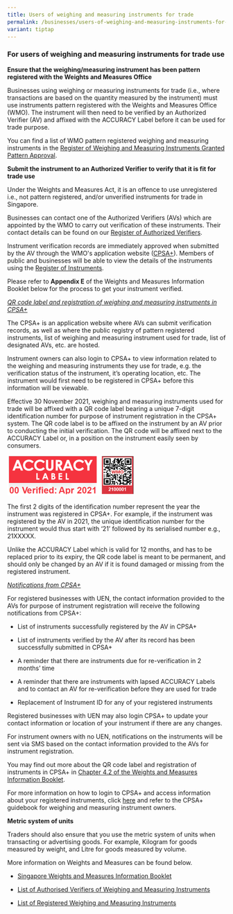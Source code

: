 ```yaml
---
title: Users of weighing and measuring instruments for trade
permalink: /businesses/users-of-weighing-and-measuring-instruments-for-trade-use/
variant: tiptap
---
```

<h3>For users of weighing and measuring instruments for trade use</h3>
<p><strong>Ensure that the weighing/measuring instrument has been pattern registered with the Weights and Measures Office</strong>
</p>
<p>Businesses using weighing or measuring instruments for trade (i.e., where
transactions are based on the quantity measured by the instrument) must
use instruments pattern registered with the Weights and Measures Office
(WMO). The instrument will then need to be verified by an Authorized Verifier
(AV) and affixed with the ACCURACY Label before it can be used for trade
purpose.</p>
<p>You can find a list of WMO pattern registered weighing and measuring instruments
in the <a href="https://www.cpsaplus.gov.sg/Homepage/RegistryOfRegisteredSuppliersAndPatternApproval" rel="noopener noreferrer nofollow" target="_blank">Register of Weighing and Measuring Instruments Granted Pattern Approval</a>.</p>
<p><strong>Submit the instrument to an Authorized Verifier to verify that it is fit for trade use</strong>
</p>
<p>Under the Weights and Measures Act, it is an offence to use unregistered
i.e., not pattern registered, and/or unverified instruments for trade in
Singapore.</p>
<p>Businesses can contact one of the Authorized Verifiers (AVs) which are
appointed by the WMO to carry out verification of these instruments. Their
contact details can be found on our <a href="https://www.cpsaplus.gov.sg/Homepage/RegisterOfAuthorisedVerifier" rel="noopener noreferrer nofollow" target="_blank">Register of Authorized Verifiers</a>.</p>
<p>Instrument verification records are immediately approved when submitted
by the AV through the WMO's application website (<a href="https://www.cpsaplus.gov.sg/HomePage/" rel="noopener noreferrer nofollow" target="_blank">CPSA+</a>). Members of public
and businesses will be able to view the details of the instruments using
the <a href="https://www.cpsaplus.gov.sg/Homepage/PublicRegistryInstrumentList" rel="noopener noreferrer nofollow" target="_blank">Register of Instruments</a>.</p>
<p>Please refer to <strong>Appendix E</strong> of the Weights and Measures
Information Booklet below for the process to get your instrument verified.</p>
<p></p>
<p><em><u>QR code label and registration of weighing and measuring instruments in CPSA+</u></em>
</p>
<p>The CPSA+ is an application website where AVs can submit verification
records, as well as where the public registry of pattern registered instruments,
list of weighing and measuring instrument used for trade, list of designated
AVs, etc. are hosted.</p>
<p>Instrument owners can also login to CPSA+ to view information related
to the weighing and measuring instruments they use for trade, e.g. the
verification status of the instrument, it’s operating location, etc. The
instrument would first need to be registered in CPSA+ before this information
will be viewable.</p>
<p>Effective 30 November 2021, weighing and measuring instruments used for
trade will be affixed with a QR code label bearing a unique 7-digit identification
number for purpose of instrument registration in the CPSA+ system. The
QR code label is to be affixed on the instrument by an AV prior to conducting
the initial verification. The QR code will be affixed next to the ACCURACY
Label or, in a position on the instrument easily seen by consumers.</p>
<div class="isomer-image-wrapper">
<img style="width:295px;height:93px;" height="auto" width="100%" alt="wmo-qr-code-label" src="/images/al-and-qr-label.png">
</div>
<p>The first 2 digits of the identification number represent the year the
instrument was registered in CPSA+. For example, if the instrument was
registered by the AV in 2021, the unique identification number for the
instrument would thus start with ‘21’ followed by its serialised number
e.g., 21XXXXX.</p>
<p>Unlike the ACCURACY Label which is valid for 12 months, and has to be
replaced prior to its expiry, the QR code label is meant to be permanent,
and should only be changed by an AV if it is found damaged or missing from
the registered instrument.</p>
<p><em><u>Notifications from CPSA+</u></em>
</p>
<p>For registered businesses with UEN, the contact information provided to
the AVs for purpose of instrument registration will receive the following
notifications from CPSA+:</p>
<ul data-tight="true" class="tight">
<li>
<p>List of instruments successfully registered by the AV in CPSA+</p>
</li>
<li>
<p>List of instruments verified by the AV after its record has been successfully
submitted in CPSA+</p>
</li>
<li>
<p>A reminder that there are instruments due for re-verification in 2 months’
time</p>
</li>
<li>
<p>A reminder that there are instruments with lapsed ACCURACY Labels and
to contact an AV for re-verification before they are used for trade</p>
</li>
<li>
<p>Replacement of Instrument ID for any of your registered instruments</p>
</li>
</ul>
<p>Registered businesses with UEN may also login CPSA+ to update your contact
information or location of your instrument if there are any changes.</p>
<p>For instrument owners with no UEN, notifications on the instruments will
be sent via SMS based on the contact information provided to the AVs for
instrument registration.</p>
<p>You may find out more about the QR code label and registration of instruments
in CPSA+ in <a href="/files/businesses/wmo_info_booklet.pdf" rel="noopener noreferrer nofollow" target="_blank">Chapter 4.2 of the Weights and Measures Information Booklet</a>.</p>
<p>For more information on how to login to CPSA+ and access information about
your registered instruments, click <a href="https://www.cpsaplus.gov.sg" rel="noopener noreferrer nofollow" target="_blank">here</a> and refer to the CPSA+ guidebook
for weighing and measuring instrument owners.</p>
<p><strong>Metric system of units</strong>
</p>
<p>Traders should also ensure that you use the metric system of units when
transacting or advertising goods. For example, Kilogram for goods measured
by weight, and Litre for goods measured by volume.</p>
<p>More information on Weights and Measures can be found below.</p>
<ul data-tight="true" class="tight">
<li>
<p><a href="/files/businesses/wmo_info_booklet.pdf" rel="noopener noreferrer nofollow" target="_blank">Singapore Weights and Measures Information Booklet</a>
</p>
</li>
<li>
<p><a href="https://www.cpsaplus.gov.sg/Homepage/RegisterOfAuthorisedVerifier" rel="noopener noreferrer nofollow" target="_blank">List of Authorised Verifiers of Weighing and Measuring Instruments</a>
</p>
</li>
<li>
<p><a href="https://www.cpsaplus.gov.sg/Homepage/PublicRegistryInstrumentList" rel="noopener noreferrer nofollow" target="_blank">List of Registered Weighing and Measuring Instruments</a>
</p>
</li>
</ul>
<p></p>